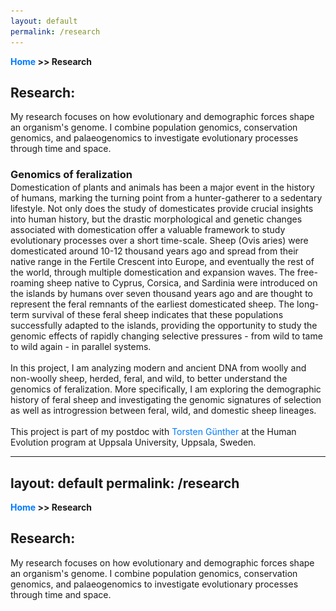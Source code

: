 ```yaml
---
layout: default
permalink: /research
---
```

**[Home](/) >> Research**

## Research:

My research focuses on how evolutionary and demographic forces shape an organism's genome. I combine population genomics, conservation genomics, and palaeogenomics to investigate evolutionary processes through time and space.

<h3 style="margin-bottom:2px;">Genomics of feralization</h3>
Domestication of plants and animals has been a major event in the history of humans, marking the turning point from a hunter-gatherer to a sedentary lifestyle. Not only does the study of domesticates provide crucial insights into human history, but the drastic morphological and genetic changes associated with domestication offer a valuable framework to study evolutionary processes over a short time-scale. Sheep (Ovis aries) were domesticated around 10-12 thousand years ago and spread from their native range in the Fertile Crescent into Europe, and eventually the rest of the world, through multiple domestication and expansion waves. The free-roaming sheep native to Cyprus, Corsica, and Sardinia were introduced on the islands by humans over seven thousand years ago and are thought to represent the feral remnants of the earliest domesticated sheep. The long-term survival of these feral sheep indicates that these populations successfully adapted to the islands, providing  the opportunity to study the genomic effects of rapidly changing selective pressures - from wild to tame to wild again - in parallel systems.
<br><br>
In this project, I am analyzing modern and ancient DNA from woolly and non-woolly sheep, herded, feral, and wild, to better understand the genomics of feralization. More specifically, I am exploring the demographic history of feral sheep and investigating the genomic signatures of selection as well as introgression between feral, wild, and domestic sheep lineages.
<br><br>
This project is part of my postdoc with <a href="https://gunther-lab.org/" target="_blank">Torsten Günther</a> at the Human Evolution program at Uppsala University, Uppsala, Sweden.


---
layout: default
permalink: /research
---

**[Home](/) >> Research**

## Research:

My research focuses on how evolutionary and demographic forces shape an organism's genome. I combine population genomics, conservation genomics, and palaeogenomics to investigate evolutionary processes through time and space.

<!DOCTYPE html>
<html lang="en">
<head>
    <meta charset="UTF-8">
    <meta name="viewport" content="width=device-width, initial-scale=1.0">
    <title>Research</title>
    <style>
        .content-container {
            margin: 20px 0; /* Adds top and bottom margin */
        }

        .content-text {
            margin: 20px; /* Adds margin around the text */
            text-align: justify; /* Justifies the text */
        }

        .content-image {
            display: block; /* Ensures the image is a block-level element */
            margin: 20px auto; /* Adds margin and centers the image */
            max-width: 80%; /* Sets a maximum width of 80% of the parent container */
            height: auto; /* Maintains the aspect ratio */
            border-radius: 8px; /* Rounds the corners of the image */
        }

        h3 {
            margin-bottom: 2px;
        }

        /* Optional: styling for links */
        a {
            color: #007bff;
            text-decoration: none;
        }

        a:hover {
            text-decoration: underline;
        }
    </style>
</head>
<body>

<!-- Content with text and image below -->
<div class="content-container">
    <div class="content-text">
        <h3 style="margin-bottom:2px;">Genomics of feralization</h3>
         Sheep (Ovis aries) were domesticated around 10-12 thousand years ago and spread from their native range in the Fertile Crescent into Europe, and eventually the rest of the world, through multiple domestication and expansion waves. The free-roaming sheep native to Cyprus, Corsica, and Sardinia were introduced on the islands by humans over seven thousand years ago and are thought to represent the feral remnants of the earliest domesticated sheep. The long-term survival of these feral sheep indicates that these populations successfully adapted to the islands, providing the opportunity to study the genomic effects of rapidly changing selective pressures - from wild to tame to wild again - in three parallel systems.
        <br><br>
        In this project, I am analyzing modern and ancient DNA from woolly and non-woolly sheep, herded, feral, and wild, to better understand the genomics of feralization. More specifically, I am exploring the demographic history of feral sheep and I am investigating the genomic signatures of selection as well as introgression between feral, wild, and domestic sheep lineages.
        <br><br>
        This project is part of my postdoc with <a href="https://gunther-lab.org/" target="_blank">Torsten Günther</a> at the Human Evolution program at Uppsala University, Uppsala, Sweden.
    </div>

    <!-- Image placed below the text -->
    <img src="assets/img/Mouflon.jpg" alt="Research Image" class="content-image">
</div>

</body>
</html>
